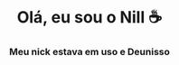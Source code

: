 <h1 align="center">Olá, eu sou o Nill ☕</h1>
<h3 align="center">Meu nick estava em uso e Deunisso</h3>
